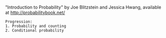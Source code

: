 "Introduction to Probability" by Joe Blitzstein and Jessica Hwang, available at http://probabilitybook.net/

```
Progression:
1. Probability and counting
2. Conditional probability
```

